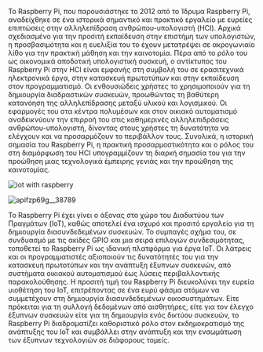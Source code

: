 Το Raspberry Pi, που παρουσιάστηκε το 2012 από το Ίδρυμα Raspberry Pi, αναδείχθηκε σε ένα ιστορικά σημαντικό και πρακτικό εργαλείο με ευρείες επιπτώσεις στην αλληλεπίδραση ανθρώπου-υπολογιστή (HCI). Αρχικά σχεδιασμένο για την προσιτή εκπαίδευση στην επιστήμη των υπολογιστών, η προσβασιμότητα και η ευελιξία του το έχουν μετατρέψει σε ακρογωνιαίο λίθο για την πρακτική μάθηση και την καινοτομία. Πέρα από το ρόλο του ως οικονομικά αποδοτική υπολογιστική συσκευή, ο αντίκτυπος του Raspberry Pi στην HCI είναι εμφανής στη συμβολή του σε ερασιτεχνικά ηλεκτρονικά έργα, στην κατασκευή πρωτοτύπων και στην εκπαίδευση στον προγραμματισμό. Οι ενθουσιώδεις χρήστες το χρησιμοποιούν για τη δημιουργία διαδραστικών συσκευών, προωθώντας τη βαθύτερη κατανόηση της αλληλεπίδρασης μεταξύ υλικού και λογισμικού. Οι εφαρμογές του στα κέντρα πολυμέσων και στον οικιακό αυτοματισμό αναδεικνύουν την επιρροή του στις καθημερινές αλληλεπιδράσεις ανθρώπου-υπολογιστή, δίνοντας στους χρήστες τη δυνατότητα να ελέγχουν και να προσαρμόζουν το περιβάλλον τους. Συνολικά, η ιστορική σημασία του Raspberry Pi, η πρακτική προσαρμοστικότητα και ο ρόλος του στη διαμόρφωση του HCI υπογραμμίζουν τη διαρκή σημασία του για την προώθηση μιας τεχνολογικά έμπειρης γενιάς και την προώθηση της καινοτομίας.


![iot with raspberry](https://github.com/Rstath/site/assets/147249659/59e97480-2e29-495d-91d7-cd55dc0671cd)

![apifzp69g__38789](https://github.com/Rstath/site/assets/147249659/9aa62e16-d6bf-4afc-a156-b87abccac909)

Το Raspberry Pi έχει γίνει ο άξονας στο χώρο του Διαδικτύου των Πραγμάτων (IoT), καθώς αποτελεί ένα ισχυρό και προσιτό εργαλείο για τη δημιουργία διασυνδεδεμένων συσκευών. Το συμπαγές σχήμα του, σε συνδυασμό με τις ακίδες GPIO και μια σειρά επιλογών συνδεσιμότητας, τοποθετεί το Raspberry Pi ως ιδανική πλατφόρμα για έργα IoT. Οι λάτρεις και οι προγραμματιστές αξιοποιούν τις δυνατότητές του για την κατασκευή πρωτοτύπων και την ανάπτυξη έξυπνων συσκευών, από συστήματα οικιακού αυτοματισμού έως λύσεις περιβαλλοντικής παρακολούθησης. Η προσιτή τιμή του Raspberry Pi διευκολύνει την ευρεία υιοθέτηση του IoT, επιτρέποντας σε ένα ευρύ φάσμα ατόμων να συμμετέχουν στη δημιουργία διασυνδεδεμένων οικοσυστημάτων. Είτε πρόκειται για τη συλλογή δεδομένων από αισθητήρες, είτε για τον έλεγχο έξυπνων συσκευών είτε για τη δημιουργία ενός δικτύου συσκευών, το Raspberry Pi διαδραματίζει καθοριστικό ρόλο στον εκδημοκρατισμό της ανάπτυξης του IoT και συμβάλλει στην ανάπτυξη και την ενσωμάτωση των έξυπνων τεχνολογιών σε διάφορους τομείς.
